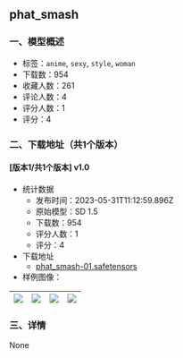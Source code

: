 ## phat_smash
### 一、模型概述

- 标签：`anime`, `sexy`, `style`, `woman`
- 下载数：954
- 收藏人数：261
- 评论人数：4
- 评分人数：1
- 评分：4

### 二、下载地址（共1个版本）

#### [版本1/共1个版本] v1.0

- 统计数据
  - 发布时间：2023-05-31T11:12:59.896Z
  - 原始模型：SD 1.5
  - 下载数：954
  - 评分人数：1
  - 评分：4
- 下载地址
  - [phat_smash-01.safetensors](https://civitai.com/api/download/models/73856)
- 样例图像：

| <img src="https://image.civitai.com/xG1nkqKTMzGDvpLrqFT7WA/82b97908-15fd-4f09-abc0-1b2f2b791cef/width=450/834262.jpeg" /> | <img src="https://image.civitai.com/xG1nkqKTMzGDvpLrqFT7WA/50b7017e-9c71-43e6-97cd-352c2bb987c7/width=450/834263.jpeg" /> | <img src="https://image.civitai.com/xG1nkqKTMzGDvpLrqFT7WA/728fdce5-3747-4010-bf63-28be9d2dd70e/width=450/834261.jpeg" /> | <img src="https://image.civitai.com/xG1nkqKTMzGDvpLrqFT7WA/614361bf-5f2e-48e0-af7d-01bc40729d64/width=450/825305.jpeg" /> |
| ---- | ---- | ---- | ---- |


### 三、详情
None